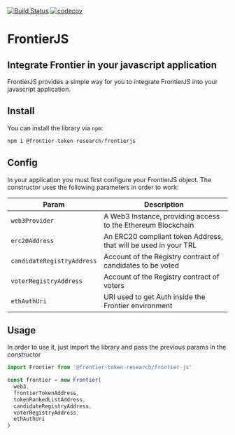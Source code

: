 [![Build Status](https://travis-ci.com/Frontier-project/FrontierJS.svg?token=DJeMzxJJncp3nRaEUuxH&branch=master)](https://travis-ci.com/Frontier-project/FrontierJS)
[![codecov](https://codecov.io/gh/Frontier-project/FrontierJS/branch/master/graph/badge.svg?token=mhJhGr4yuG)](https://codecov.io/gh/Frontier-project/FrontierJS)

# FrontierJS

## Integrate Frontier in your javascript application

FrontierJS provides a simple way for you to integrate FrontierJS into your javascript application.

## Install
You can install the library via `npm`:
```javascript
npm i @frontier-token-research/frontierjs
```

## Config

In your application you must first configure your FrontierJS object. The constructor uses the following parameters in order to work:

| Param | Description |
| ------ | ------ |
| `web3Provider` | A Web3 Instance, providing access to the Ethereum Blockchain   |
| `erc20Address` | An  ERC20 compliant token Address, that will be used in your TRL |
| `candidateRegistryAddress`| Account of the Registry contract of candidates to be voted |
| `voterRegistryAddress`| Account of the Registry contract of voters |
| `ethAuthUri`| URI used to get Auth inside the Frontier environment |

## Usage

In order to  use it, just import the library and pass the previous params in the constructor
```javascript
import Frontier from '@frontier-token-research/frontier-js'

const frontier = new Frontier(
  web3,
  frontierTokenAddress,
  tokenRankedListAddress,
  candidateRegistryAddress,
  voterRegistryAddress,
  ethAuthUri
)
```
